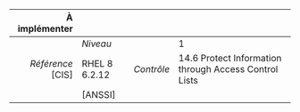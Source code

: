 
|           À implémenter    |    |    |    |
|----------------:|:---|---:|:---|
|                 |*Niveau*|| 1 |
|*Référence* [CIS]| RHEL 8 6.2.12 |*Contrôle*| 14.6 Protect Information through Access Control Lists |
|                 |[ANSSI] ||  |

